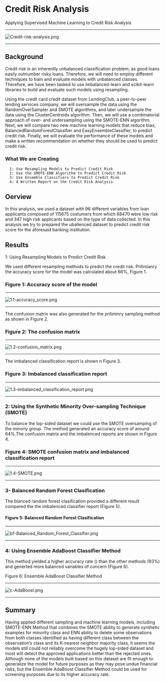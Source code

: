 # Credit Risk Analysis
Applying Supervised Machine Learning to Credit Risk Analysis

-------------------------
![Credit-risk-analysis.png](https://github.com/BHashemi2021/Credit_Risk_Analysis/blob/main/Resources/Images/Credit-risk-analysis.png)

-------------------------

## Background
Credit risk is an inherently unbalanced classification problem, as good loans easily outnumber risky loans. Therefore, we will need to employ different techniques to train and evaluate models with unbalanced classes. Therefore, we have been tasked to use imbalanced-learn and scikit-learn libraries to build and evaluate such models using resampling.

Using the credit card credit dataset from LendingClub, a peer-to-peer lending services company, we will oversample the data using the RandomOverSampler and SMOTE algorithms, and later undersample the data using the ClusterCentroids algorithm. Then, we will use a combinatorial approach of over- and undersampling using the SMOTE-ENN algorithm. Next, we will compare two new machine learning models that reduce bias, BalancedRandomForestClassifier and EasyEnsembleClassifier, to predict credit risk. Finally, we will evaluate the performance of these models and make a written recommendation on whether they should be used to predict credit risk.

### What We are Creating

      1: Use Resampling Models to Predict Credit Risk
      2: Use the SMOTE-ENN Algorithm to Predict Credit Risk
      3: Use Ensemble Classifiers to Predict Credit Risk
      4: A Written Report on the Credit Risk Analysis 


## Oerview

In this analysis, we used a dataset with 96 different variables from loan applicants composed of 115675 costumers from which 68470 were low risk and 347 high risk applicants based on the type of data collected. In this analysis we try to prepared the uballenced dataset to predict credit risk score for the aforesaid banking institution.

## Results 

1: Using Resampling Models to Predict Credit Risk

We used different resampling methods to predict the credit risk. Prilimianry the accuracy score for the model was calculated about 66%, Figure 1.

### Figure 1: Accuracy score of the model

---------------------------
![1.1-accuracy_score.png](https://github.com/BHashemi2021/Credit_Risk_Analysis/blob/main/Resources/Images/1.1-accuracy_score.png)

---------------------------


The confusion matrix was also generated for the priliminry sampling method as shown in Figure 2.


### Figure 2: The confusion matrix

---------------------------
![1.2-confusion_matrix.png](https://github.com/BHashemi2021/Credit_Risk_Analysis/blob/main/Resources/Images/1.2-confusion_matrix.png)

---------------------------

The imbalanced classification report is shown n Figure 3.


### Figure 3: Imbalanced classification report

---------------------------
![1.3-imbalanced_classification_report.png](https://github.com/BHashemi2021/Credit_Risk_Analysis/blob/main/Resources/Images/1.3-imbalanced_classification_report.png)

---------------------------


### 2: Using the Synthetic Minority Over-sampling Technique (SMOTE)

To balance the lop-sided dataset we could use the SMOTE oversamping of the minoriy group. The method generated an accuracy score of around 64%.The confusion matrix and the imbalenced reports are shown in Figure 4.


### Figure 4: SMOTE confusion matrix and imbalanced classification report

---------------------------
![1.4-SMOTE.png](https://github.com/BHashemi2021/Credit_Risk_Analysis/blob/main/Resources/Images/1.4-SMOTE.png)

---------------------------

### 3- Balanced Random Forest Clasification

The blanced random forest clasification provided a different result compared the the imbalenced classifier report (Figure 5).


#### Figure 5: Balanced Random Forest Clasification


---------------------------
![b1-Balanced_Random_Forest_Classifier.png](https://github.com/BHashemi2021/Credit_Risk_Analysis/blob/main/Resources/Images/b1-Balanced_Random_Forest_Classifier.png)

---------------------------


### 4: Using Ensemble AdaBoost Classifier Method

This method yielded a higher accuracy rate () than the other methods (93%) and generted more balanced variables of concern (Figure 6).


Figure 6: Ensemble AdaBoost Classifier Method


-------------------------------
![c-AdaBoost.png](https://github.com/BHashemi2021/Credit_Risk_Analysis/blob/main/Resources/Images/c-AdaBoost.png)

------------------------------------


## Summary

Having applied different sampling and machine learning models, including SMOTE-ENN Method that combines the SMOTE ability to generate synthetic examples for minority class and ENN ability to delete some observations from both classes identified as having different class between the observation’s class and its K-nearest neighbor majority class, it seems the models still could not reliably overcome the hugely lop-sided dataset and most will detect the approved applications better than the rejected ones. Although none of the models built based on this dataset are fit enough to generalize the model for future purposes as they may pose undue financial risks, but the Ensemble AdaBoost Classifier Method could be used for screening purposes due to its higher  accuracy rate.


 



